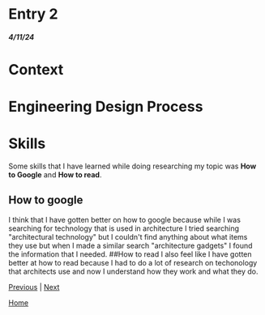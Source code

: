 # Entry 2
##### 4/11/24

# Context


# Engineering Design Process


# Skills
Some skills that I have learned while doing researching my topic was **How to Google** and **How to read**.

## How to google
I think that I have gotten better on how to google because while I was searching for technology that is used in architecture I tried searching "architectural technology" but I couldn't find anything about what items they use but when I made a similar search "architecture gadgets" I found the information that I needed.
##How to read
I also feel like I have gotten better at how to read because I had to do a lot of research on techonology that architects use and now I understand how they work and what they do.

[Previous](entry01.md) | [Next](entry03.md)

[Home](../README.md)
